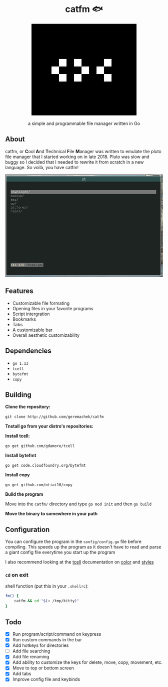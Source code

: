<h1 align="center">catfm 🐟</h1>

<p align="center"><img src="media/logo.png"></p>

<p align="center">a simple and programmable file manager written in Go</p>

## About

catfm, or **C**ool **A**nd **T**echnical **F**ile **M**anager was written to emulate the pluto file manager that I started working on in late 2018. Pluto was slow and buggy so I decided that I needed to rewrite it from scratch in a new language. So voilà, you have catfm!

<p align="right"><img src="media/demo.png"></p>

## Features

* Customizable file formating
* Opening files in your favorite programs
* Script intergration
* Bookmarks
* Tabs
* A customizable bar
* Overall aesthetic customizability

## Dependencies 

* ```go 1.13```
* ```tcell```
* ```bytefmt```
* ```copy```

## Building

**Clone the repository:**

```git clone http://github.com/geremachek/catfm```

**Tnstall go from your distro's repositories:**

**Install tcell:**

```go get github.com/gdamore/tcell```

**Install bytefmt**

```go get code.cloudfoundry.org/bytefmt```

**Install copy**

```go get github.com/otiai10/copy```

**Build the program**

Move into the ```catfm/``` directory and type ```go mod init``` and then ```go build```

**Move the binary to somewhere in your path**

## Configuration

You can configure the program in the ```config/config.go``` file before compiling. This speeds up the program as it doesn't have to read and parse a giant config file everytime you start up the program

I also recommend looking at the [tcell](https://godoc.org/github.com/gdamore/tcell) documentation on [color](https://godoc.org/github.com/gdamore/tcell#Color) and [styles](https://godoc.org/github.com/gdamore/tcell#Style)

### ```cd``` on exit

shell function (put this in your ```.shellrc```):

```bash
fm() {
	catfm && cd "$(< /tmp/kitty)"
}
```

## Todo

- [X] Run program/script/command on keypress
- [X] Run custom commands in the bar
- [X] Add hotkeys for directories
- [ ] Add file searching
- [X] Add file renaming
- [X] Add ability to customize the keys for delete, move, copy, movement, etc.
- [X] Move to top or bottom screen
- [X] Add tabs
- [X] Improve config file and keybinds
